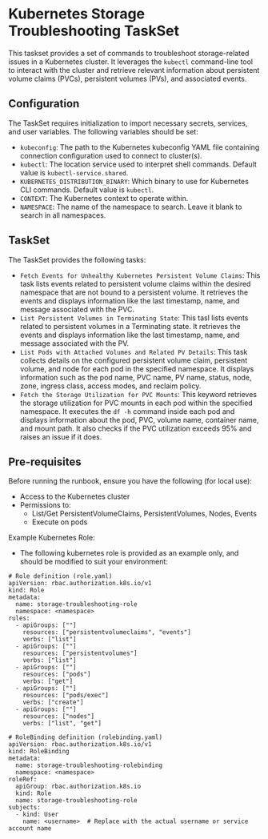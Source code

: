 # Kubernetes Storage Troubleshooting TaskSet

This taskset provides a set of commands to troubleshoot storage-related issues in a Kubernetes cluster. It leverages the `kubectl` command-line tool to interact with the cluster and retrieve relevant information about persistent volume claims (PVCs), persistent volumes (PVs), and associated events.


## Configuration

The TaskSet requires initialization to import necessary secrets, services, and user variables. The following variables should be set:

- `kubeconfig`: The path to the Kubernetes kubeconfig YAML file containing connection configuration used to connect to cluster(s).
- `kubectl`: The location service used to interpret shell commands. Default value is `kubectl-service.shared`.
- `KUBERNETES_DISTRIBUTION_BINARY`: Which binary to use for Kubernetes CLI commands. Default value is `kubectl`.
- `CONTEXT`: The Kubernetes context to operate within.
- `NAMESPACE`: The name of the namespace to search. Leave it blank to search in all namespaces.

## TaskSet

The TaskSet provides the following tasks:

- `Fetch Events for Unhealthy Kubernetes Persistent Volume Claims`: This task lists events related to persistent volume claims within the desired namespace that are not bound to a persistent volume. It retrieves the events and displays information like the last timestamp, name, and message associated with the PVC.
- `List Persistent Volumes in Terminating State`: This tasl lists events related to persistent volumes in a Terminating state. It retrieves the events and displays information like the last timestamp, name, and message associated with the PV.
- `List Pods with Attached Volumes and Related PV Details`: This task collects details on the configured persistent volume claim, persistent volume, and node for each pod in the specified namespace. It displays information such as the pod name, PVC name, PV name, status, node, zone, ingress class, access modes, and reclaim policy.
- `Fetch the Storage Utilization for PVC Mounts`: This keyword retrieves the storage utilization for PVC mounts in each pod within the specified namespace. It executes the `df -h` command inside each pod and displays information about the pod, PVC, volume name, container name, and mount path. It also checks if the PVC utilization exceeds 95% and raises an issue if it does.

## Pre-requisites

Before running the runbook, ensure you have the following (for local use):

- Access to the Kubernetes cluster
- Permissions to: 
    - List/Get PersistentVolumeClaims, PersistentVolumes, Nodes, Events
    - Execute on pods

Example Kubernetes Role: 
- The following kubernetes role is provided as an example only, and should be modified to suit your environment: 
```
# Role definition (role.yaml)
apiVersion: rbac.authorization.k8s.io/v1
kind: Role
metadata:
  name: storage-troubleshooting-role
  namespace: <namespace>
rules:
  - apiGroups: [""]
    resources: ["persistentvolumeclaims", "events"]
    verbs: ["list"]
  - apiGroups: [""]
    resources: ["persistentvolumes"]
    verbs: ["list"]
  - apiGroups: [""]
    resources: ["pods"]
    verbs: ["get"]
  - apiGroups: [""]
    resources: ["pods/exec"]
    verbs: ["create"]
  - apiGroups: [""]
    resources: ["nodes"]
    verbs: ["list", "get"]

# RoleBinding definition (rolebinding.yaml)
apiVersion: rbac.authorization.k8s.io/v1
kind: RoleBinding
metadata:
  name: storage-troubleshooting-rolebinding
  namespace: <namespace>
roleRef:
  apiGroup: rbac.authorization.k8s.io
  kind: Role
  name: storage-troubleshooting-role
subjects:
  - kind: User
    name: <username>  # Replace with the actual username or service account name

```

